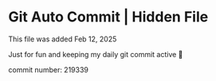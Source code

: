 # Git Auto Commit | Hidden File

This file was added Feb 12, 2025

Just for fun and keeping my daily git commit active 🤪

commit number: 219339
